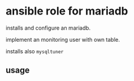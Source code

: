 # ansible role for mariadb

installs and configure an mariadb.

implement an monitoring user with own table.

installs also `mysqltuner`


## usage

```



```
